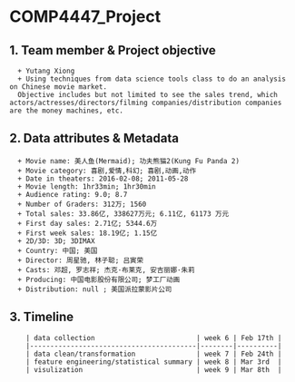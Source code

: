 # COMP4447_Project

## 1. Team member & Project objective
      + Yutang Xiong
      + Using techniques from data science tools class to do an analysis on Chinese movie market. 
      Objective includes but not limited to see the sales trend, which actors/actresses/directors/filming companies/distribution companies are the money machines, etc. 

## 2. Data attributes & Metadata
      + Movie name: 美人鱼(Mermaid); 功夫熊猫2(Kung Fu Panda 2)
      + Movie category: 喜剧,爱情,科幻; 喜剧,动画,动作
      + Date in theaters: 2016-02-08; 2011-05-28
      + Movie length: 1hr33min; 1hr30min
      + Audience rating: 9.0; 8.7
      + Number of Graders: 312万; 1560
      + Total sales: 33.86亿, 338627万元; 6.11亿, 61173 万元
      + First day sales: 2.71亿; 5344.6万
      + First week sales: 18.19亿; 1.15亿
      + 2D/3D: 3D; 3DIMAX      
      + Country: 中国; 美国
      + Director: 周星驰, 林子聪; 吕寅荣
      + Casts: 邓超, 罗志祥; 杰克·布莱克, 安吉丽娜·朱莉
      + Producing: 中国电影股份有限公司; 梦工厂动画
      + Distribution: null ; 美国派拉蒙影片公司

## 3. Timeline

        | data collection                         | week 6 | Feb 17th |
        |-----------------------------------------|--------|----------|
        | data clean/transformation               | week 7 | Feb 24th |
        | feature engineering/statistical summary | week 8 | Mar 3rd  |
        | visulization                            | week 9 | Mar 8th  |
       